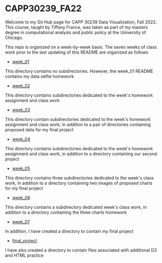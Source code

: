 # CAPP30239_FA22

Welcome to my Git Hub page for CAPP 30239 Data Visualization, Fall 2022. This course, taught by Tiffany France, was taken as part of my masters degree in computational analysis and public policy at the University of Chicago.

This repo is organized on a week-by-week basis. The seven weeks of class work prior to the last updating of this README are organized as follows

- [week_01](https://github.com/marcdloeb/CAPP30239_FA22/tree/main/week_01)

This directory contains no subdirectories. However, the week_01 README contains my data selfie homework

- [week_02](https://github.com/marcdloeb/CAPP30239_FA22/tree/main/week_02)

This directory contains subdirectories dedicated to the week's homework assignment and class work

- [week_03](https://github.com/marcdloeb/CAPP30239_FA22/tree/main/week_03)

This directory contain subdirectories dedicated to the week's homework assignment and class work, in addition to a pair of directories containing proposed data for my final project

- [week_04](https://github.com/marcdloeb/CAPP30239_FA22/tree/main/week_04)

This directory contains subdirectories dedicated to the week's homework assignment and class work, in addition to a directory containing our second project

- [week_05](https://github.com/marcdloeb/CAPP30239_FA22/tree/main/week_05)

This directory contains three subdirectories dedicated to the week's class work, in addition to a directory containing two images of proposed charts for my final project

- [week_06](https://github.com/marcdloeb/CAPP30239_FA22/tree/main/week_06)

This directory contains a subdirectory dedicated week's class work, in addition to a directory containing the three charts homework

- [week_07](https://github.com/marcdloeb/CAPP30239_FA22/tree/main/week_07)

In addition, I have created a directory to contain my final project

- [final_project](https://github.com/marcdloeb/CAPP30239_FA22/tree/main/final_project)

I have also created a directory to contain files associated with additional D3 and HTML practice 
